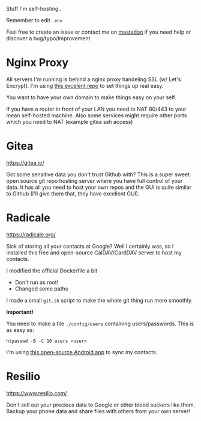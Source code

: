 Stuff I'm self-hosting..

Remember to edit `.env`

Feel free to create an issue or contact me on [mastadon](https://freeradical.zone/@alf) if you need help or discover a bug/typo/improvement

# Nginx Proxy

All servers I'm running is behind a nginx proxy handeling SSL (w/ Let's Encrypt). I'm using [this excelent repo](https://github.com/evertramos/docker-compose-letsencrypt-nginx-proxy-companion) to set things up real easy.

You want to have your own domain to make things easy on your self.

If you have a router in front of your LAN you need to NAT 80/443 to your mean self-hosted machine. Also some services might require other ports which you need to NAT (example gitea ssh access)

# Gitea

https://gitea.io/

Got some sensitive data you don't trust Github with? This is a super sweet open source git repo hosting server where you have full control of your data. It has all you need to host your own repos and the GUI is quite similar to Github (I'll give them that, they have excellent GUI).

# Radicale

https://radicale.org/

Sick of storing all your contacts at Google? Well I certainly was, so I installed this free and open-source CalDAV/CardDAV server to host my contacts.

I modified the official Dockerfile a bit

* Don't run as root!
* Changed some paths

I made a small `git.sh` script to make the whole git thing run more smoothly.

**Important!**

You need to make a file `./config/users` containing users/passwords. This is as easy as:

```
htpasswd -B -C 10 users <user>
```

I'm using [this open-source Android app](https://www.davx5.com) to sync my contacts.

# Resilio

https://www.resilio.com/

Don't sell out your precious data to Google or other blood suckers like them. Backup your phone data and share files with others from your own server!

